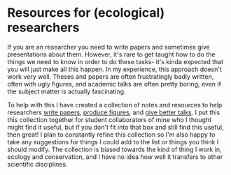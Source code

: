 # Resources for (ecological) researchers

If you are an researcher you need to write papers and sometimes give presentations about them. However, it's rare to get taught how to do the things we need to know in order to do these tasks- it's kinda expected that you will just make all this happen. In my experience, this approach doesn't work very well. Theses and papers are often frustratingly badly written, often with ugly figures, and academic talks are often pretty boring, even if the subject matter is actually fascinating.  

To help with this I have created a collection of notes and resources to help researchers [write papers](https://github.com/phil-martin-research/researcher_resources/blob/main/writing.md), [produce figures](https://github.com/phil-martin-research/researcher_resources/blob/main/producing_figures.md), and [give better talks](https://github.com/phil-martin-research/researcher_resources/blob/main/presentations.md). I put this this collection together for student collaborators of mine who I thought might find it useful, but if you don't fit into that box and still find this useful, then great! I plan to constantly refine this collection so I'm also happy to take any suggestions for things I could add to the list or things you think I should modify. The collection is biased towards the kind of thing I work in, ecology and conservation, and I have no idea how well it transfers to other scientific disciplines.
